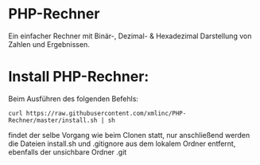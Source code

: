 # PHP-Rechner
Ein einfacher Rechner mit Binär-, Dezimal- &amp; Hexadezimal Darstellung von Zahlen und Ergebnissen.

# Install PHP-Rechner:
Beim Ausführen des folgenden Befehls:

	curl https://raw.githubusercontent.com/xmlinc/PHP-Rechner/master/install.sh | sh
	
findet der selbe Vorgang wie beim Clonen statt, nur anschließend werden die Dateien install.sh und .gitignore aus dem lokalem Ordner entfernt, ebenfalls der unsichbare Ordner .git
